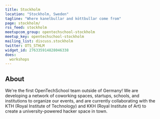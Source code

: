 ```yaml
---
title: Stockholm
location: "Stockholm, Sweden"
tagline: "Where kanelbullar and köttbullar come from"
page: stockholm/
rss_feed: stockholm
meetupcom_group: opentechschool-stockholm
meetup_key: opentechschool-stockholm
mailing_list: discuss.stockholm
twitter: OTS_STHLM
widget_id: 276335914828046338
does:
  workshops
---
```


## About

We're the first OpenTechSchool team outside of Germany! We are developing
a network of coworking spaces, startups, schools, and institutions to
organize our events, and are currently collaborating with the KTH
(Royal Institute of Technology) and KKH (Royal Institute of Art) to
create a university-powered hacker space in town.
